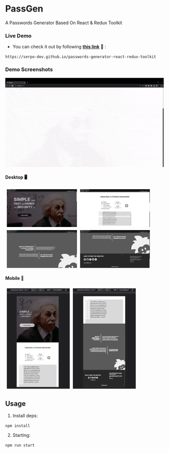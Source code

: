 # PassGen

A Passwords Generator Based On React & Redux Toolkit

### Live Demo

- You can check it out by following <b><a href="https://serpo-dev.github.io/passgen" target="_blank">this link</a></b> 🔗 :

`https://serpo-dev.github.io/passwords-generator-react-redux-toolkit`


### Demo Screenshots

![Demo Interaction (GIF)](assets/demo.gif)

#### Desktop 🖥️

<div style="display: flex; flex-direction: row; flex-wrap: wrap;">
    <img src="assets/demo_desktop_1.jpg" height="120" style="margin: 5px;">
    <img src="assets/demo_desktop_2.jpg" height="120" style="margin: 5px;">
    <img src="assets/demo_desktop_3.jpg" height="120" style="margin: 5px;">
    <img src="assets/demo_desktop_4.jpg" height="120" style="margin: 5px;">
</div>

#### Mobile 📱

<div style="display: flex; flex-direction: row; flex-wrap: wrap;">
    <img src="assets/demo_mobile_1.jpg" width="200" style="margin: 5px;">
    <img src="assets/demo_mobile_2.jpg" width="200" style="margin: 5px;">
</div>

## Usage

1. Install deps:

`npm install`

2. Starting:

`npm run start`
